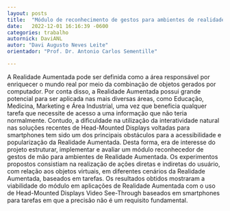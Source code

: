 ```yaml
---
layout: posts
title:  "Módulo de reconhecimento de gestos para ambientes de realidade aumentada"
date:   2022-12-01 16:16:39 -0600
categories: trabalho
autornick: DaviANL
autor: "Davi Augusto Neves Leite"
orientador: "Prof. Dr. Antonio Carlos Sementille"

---
```


A Realidade Aumentada pode ser definida como a área responsável por 
enriquecer o mundo real por meio da combinação de objetos gerados por 
computador. Por conta disso, a Realidade Aumentada possui grande 
potencial para ser aplicada nas mais diversas áreas, como Educação, 
Medicina, Marketing e Área Industrial, uma vez que beneficia qualquer 
tarefa que necessite de acesso a uma informação que não teria normalmente. Contudo, a dificuldade na utilização da interatividade natural nas soluções recentes de Head-Mounted Displays voltadas para smartphones tem sido um dos principais obstáculos para a acessibilidade e popularização da Realidade Aumentada. Desta forma, era de interesse do projeto estruturar, implementar e avaliar um módulo reconhecedor de gestos de mão para ambientes de Realidade Aumentada. Os experimentos propostos consistiam na realização de ações diretas e indiretas do usuário, com relação aos objetos virtuais, em diferentes cenários da Realidade Aumentada, baseados em tarefas. Os resultados obtidos mostraram a viabilidade do módulo em aplicações de Realidade Aumentada com o uso de Head-Mounted Displays Video See-Through baseados em smartphones para tarefas em que a precisão não é um requisito fundamental.

